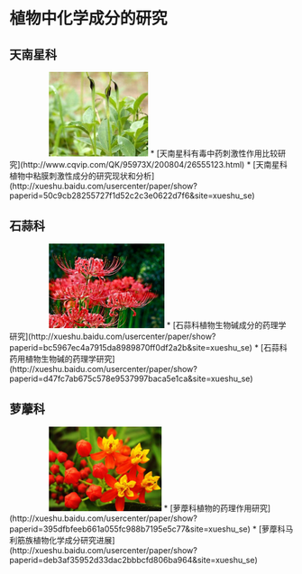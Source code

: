 # 植物中化学成分的研究

## 天南星科

<img src="img/半夏.jpg" height="150" style="margin-left:5em">
* [天南星科有毒中药刺激性作用比较研究](http://www.cqvip.com/QK/95973X/200804/26555123.html)
* [天南星科植物中粘膜刺激性成分的研究现状和分析](http://xueshu.baidu.com/usercenter/paper/show?paperid=50c9cb28255727f1d52c2c3e0622d7f6&site=xueshu_se)



## 石蒜科

<img src="img/红花石蒜.jpg" height="150" style="margin-left:5em">
* [石蒜科植物生物碱成分的药理学研究](http://xueshu.baidu.com/usercenter/paper/show?paperid=bc5967ec4a7915da8989870ff0df2a2b&site=xueshu_se)
* [石蒜科药用植物生物碱的药理学研究](http://xueshu.baidu.com/usercenter/paper/show?paperid=d47fc7ab675c578e9537997baca5e1ca&site=xueshu_se)



## 萝藦科

<img src="img/马利筋.jpg" height="150" style="margin-left:5em">
* [萝藦科植物的药理作用研究](http://xueshu.baidu.com/usercenter/paper/show?paperid=395dfbfeeb661a055fc988b7195e5c77&site=xueshu_se)
* [萝藦科马利筋族植物化学成分研究进展](http://xueshu.baidu.com/usercenter/paper/show?paperid=deb3af35952d33dac2bbbcfd806ba964&site=xueshu_se)





